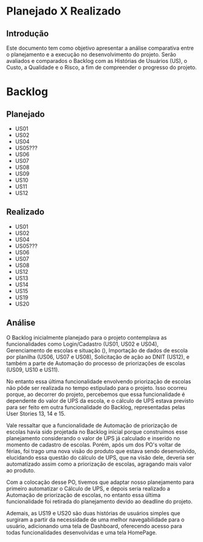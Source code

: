 # Planejado X Realizado

## Introdução

Este documento tem como objetivo apresentar a análise comparativa entre o planejamento e a execução no desenvolvimento do projeto. Serão avaliados e comparados o Backlog com as Histórias de Usuários (US), o Custo, a Qualidade e o Risco, a fim de compreender o progresso do projeto.

# Backlog

## Planejado

- US01
- US02
- US04
- US05???
- US06
- US07
- US08
- US09
- US10
- US11
- US12

## Realizado

- US01
- US02
- US04
- US05???
- US06
- US07
- US08
- US12
- US13
- US14
- US15
- US19
- US20

## Análise

O Backlog inicialmente planejado para o projeto contemplava as funcionalidades como Login/Cadastro (US01, US02 e US04), Gerenciamento de escolas e situação (), Importação de dados de escola por planilha (US06, US07 e US08), Solicitação de ação ao DNIT (US12), e também a parte de Automação do processo de priorizações de escolas (US09, US10 e US11). 

No entanto essa última funcionalidade envolvendo priorização de escolas não pôde ser realizada no tempo estipulado para o projeto. Isso ocorreu porque, ao decorrer do projeto, percebemos que essa funcionalidade é dependente do valor de UPS da escola, e o cálculo de UPS estava previsto para ser feito em outra funcionalidade do Backlog, representadas pelas User Stories 13, 14 e 15. 

Vale ressaltar que a funcionalidade de Automação de priorização de escolas havia sido projetada no Backlog inicial porque construímos esse planejamento considerando o valor de UPS já calculado e inserido no momento de cadastro de escolas. Porém, após um dos PO's voltar de férias, foi trago uma nova visão do produto que estava sendo desenvolvido, elucidando essa questão do cálculo de UPS, que na visão dele, deveria ser automatizado assim como a priorização de escolas, agragando mais valor ao produto.

Com a colocação desse PO, tivemos que adaptar nosso planejamento para primeiro automatizar o Cálculo de UPS, e depois seria realizado a Automação de priorização de escolas, no entanto essa última funcionalidade foi retirada do planejamento devido ao deadline do projeto.

Ademais, as US19 e US20 são duas histórias de usuários simples que surgiram a partir da necessidade de uma melhor navegabilidade para o usuário, adicionando uma tela de Dashboard, oferecendo acesso para todas funcionalidades desenvolvidas e uma tela HomePage.
